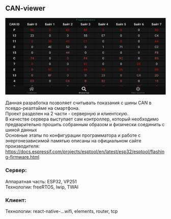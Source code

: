 CAN-viewer
---
<img src="./image.png" width="640px">


Данная разработка позволяет считывать показания с шины CAN в псевдо-реалтайме на смартфона. </br>
Проект разделен на 2 части - серверную и клиентскую.<br>
В качестве сервера выступает сам контроллер, который необходимо предварительно прошить собранным образом и физически соединить с шиной данных<br>
Основные этапы по конфигурации программатора и работе с энергонезависимой памятью описаны на официальном сайте производителя: 
https://docs.espressif.com/projects/esptool/en/latest/esp32/esptool/flashing-firmware.html

### Сервер:
Аппаратная часть: ESP32, VP251<br />
Технологии: freeRTOS, lwip, TWAI

### Клиент:
Технологии: react-native-...wifi, elements, router, tcp 
